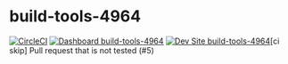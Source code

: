 # build-tools-4964

[![CircleCI](https://circleci.com/gh/pantheon-ci-bot/build-tools-4964.svg?style=shield)](https://circleci.com/gh/pantheon-ci-bot/build-tools-4964)
[![Dashboard build-tools-4964](https://img.shields.io/badge/dashboard-build_tools_4964-yellow.svg)](https://dashboard.pantheon.io/sites/3a5f4416-003e-4179-a79d-3124a4b59b60#dev/code)
[![Dev Site build-tools-4964](https://img.shields.io/badge/site-build_tools_4964-blue.svg)](http://dev-build-tools-4964.pantheonsite.io/)[ci skip] Pull request that is not tested (#5)
